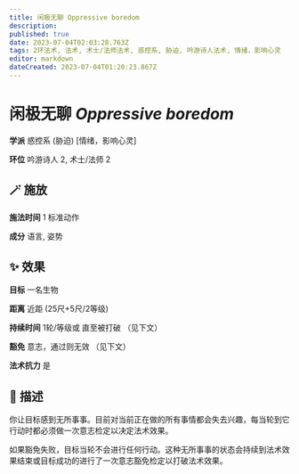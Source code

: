 ```yaml
---
title: 闲极无聊 Oppressive boredom
description: 
published: true
date: 2023-07-04T02:03:28.763Z
tags: 2环法术, 法术, 术士/法师法术, 惑控系, 胁迫, 吟游诗人法术, 情绪，影响心灵
editor: markdown
dateCreated: 2023-07-04T01:20:23.867Z
---
```


# **闲极无聊** *Oppressive boredom*

**学派** 惑控系 (胁迫) \[情绪，影响心灵\] 

**环位** 吟游诗人 2, 术士/法师 2

## 🪄 施放

**施法时间** 1 标准动作

**成分** 语言, 姿势

## ✨ 效果 

**目标** 一名生物 

**距离** 近距 (25尺+5尺/2等级)  

**持续时间** 1轮/等级或 直至被打破 （见下文） 

**豁免** 意志，通过则无效 （见下文）

**法术抗力** 是

## 📖 描述

你让目标感到无所事事。目前对当前正在做的所有事情都会失去兴趣，每当轮到它行动时都必须做一次意志检定以决定法术效果。

如果豁免失败，目标当轮不会进行任何行动。这种无所事事的状态会持续到法术效果结束或目标成功的进行了一次意志豁免检定以打破法术效果。
    